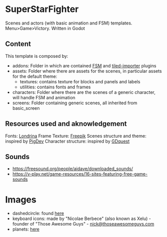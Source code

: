 # SuperStarFighter
Scenes and actors (with basic animation and FSM) templates. Menu>Game>Victory. Written in Godot

## Content
This template is composed by: 

- addons: Folder in which are contained [FSM](https://github.com/kubecz3k/FiniteStateMachine) and [tiled-importer](https://github.com/vnen/godot-tiled-importer) plugins 
- assets: Folder where there are assets for the scenes, in particular assets for the default theme:
  - textures: contains texture for blocks and panels and labels
  - utilities: contains fonts and frames
- characters: Folder where there are the scenes of a generic character, will handle FSM and animation
- screens: Folder containing generic scenes, all inherited from basic_screen

## Resources used and aknowledgement

Fonts: [Londrina](https://www.dafont.com/it/londrina.font?l[]=10&l[]=1)
Frame Texture: [Freepik](https://www.freepik.com/free-photos-vectors/frame)
Scenes structure and theme: inspired by [PigDev](https://pigdev.itch.io/)
Character structure: inspired by [GDquest](https://www.youtube.com/channelavalaible/UCxboW7x0jZqFdvMdCFKTMsQ)

## Sounds
- https://freesound.org/people/aidave/downloaded_sounds/
- https://v-play.net/game-resources/16-sites-featuring-free-game-sounds


# Images
- dashedcircle: found [here](https://www.flaticon.com/free-icon/dashed-circle_105113)
- keyboard icons: made by "Nicolae Berbece" (also known as Xelu) - founder of "Those Awesome Guys" - nick@thoseawesomeguys.com
- planets: [here](https://opengameart.org/content/big-space-gun-free-pixel-art-graphics-for-your-game-0)
